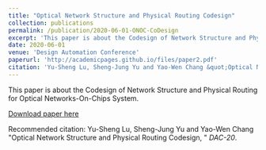 ```yaml
---
title: "Optical Network Structure and Physical Routing Codesign"
collection: publications
permalink: /publication/2020-06-01-ONOC-CoDesign
excerpt: 'This paper is about the Codesign of Network Structure and Physical Routing for Optical Networks-On-Chips System'
date: 2020-06-01
venue: 'Design Automation Conference'
paperurl: 'http://academicpages.github.io/files/paper2.pdf'
citation: 'Yu-Sheng Lu, Sheng-Jung Yu and Yao-Wen Chang &quot;Optical Network Structure and Physical Routing Codesign, &quot; <i>DAC-20</i>.'
---
```

This paper is about the Codesign of Network Structure and Physical Routing for Optical Networks-On-Chips System.

[Download paper here](http://academicpages.github.io/files/paper2.pdf)

Recommended citation: Yu-Sheng Lu, Sheng-Jung Yu and Yao-Wen Chang &quot;Optical Network Structure and Physical Routing Codesign, &quot; <i>DAC-20</i>.